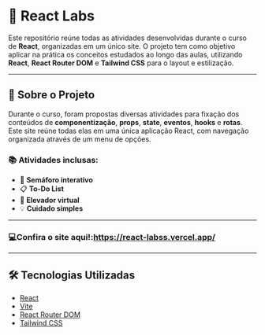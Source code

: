# 🚀 React Labs 

Este repositório reúne todas as atividades desenvolvidas durante o curso de **React**, organizadas em um único site. O projeto tem como objetivo aplicar na prática os conceitos estudados ao longo das aulas, utilizando **React**, **React Router DOM** e **Tailwind CSS** para o layout e estilização.

---

## 📌 Sobre o Projeto

Durante o curso, foram propostas diversas atividades para fixação dos conteúdos de **componentização**, **props**, **state**, **eventos**, **hooks** e **rotas**. Este site reúne todas elas em uma única aplicação React, com navegação organizada através de um menu de opções.

### 📚 Atividades inclusas:
- 🔴 **Semáforo interativo**
- 📋 **To-Do List**
- 🏢 **Elevador virtual**
- 💡 **Cuidado simples**
---
### 💻Confira o site aqui!:https://react-labss.vercel.app/
---

## 🛠️ Tecnologias Utilizadas

- [React](https://react.dev/)
- [Vite](https://vitejs.dev/)
- [React Router DOM](https://reactrouter.com/)
- [Tailwind CSS](https://tailwindcss.com/)

